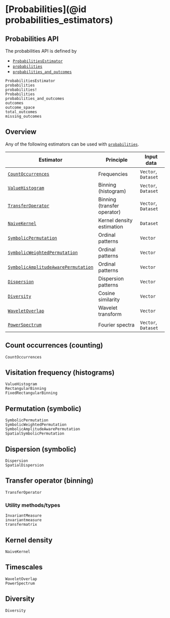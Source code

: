 # [Probabilities](@id probabilities_estimators)

## Probabilities API

The probabilities API is defined by

- [`ProbabilitiesEstimator`](@ref)
- [`probabilities`](@ref)
- [`probabilities_and_outcomes`](@ref)

```@docs
ProbabilitiesEstimator
probabilities
probabilities!
Probabilities
probabilities_and_outcomes
outcomes
outcome_space
total_outcomes
missing_outcomes
```

## Overview

Any of the following estimators can be used with [`probabilities`](@ref).

| Estimator                                   | Principle                   | Input data          |
| ------------------------------------------- | --------------------------- | ------------------- |
| [`CountOccurrences`](@ref)                  | Frequencies                 | `Vector`, `Dataset` |
| [`ValueHistogram`](@ref)                    | Binning (histogram)         | `Vector`, `Dataset` |
| [`TransferOperator`](@ref)                  | Binning (transfer operator) | `Vector`, `Dataset` |
| [`NaiveKernel`](@ref)                       | Kernel density estimation   | `Dataset`           |
| [`SymbolicPermutation`](@ref)               | Ordinal patterns            | `Vector`            |
| [`SymbolicWeightedPermutation`](@ref)       | Ordinal patterns            | `Vector`            |
| [`SymbolicAmplitudeAwarePermutation`](@ref) | Ordinal patterns            | `Vector`            |
| [`Dispersion`](@ref)                        | Dispersion patterns         | `Vector`            |
| [`Diversity`](@ref)                         | Cosine similarity           | `Vector`            |
| [`WaveletOverlap`](@ref)                    | Wavelet transform           | `Vector`            |
| [`PowerSpectrum`](@ref)                     | Fourier spectra             | `Vector`, `Dataset` |

## Count occurrences (counting)

```@docs
CountOccurrences
```

## Visitation frequency (histograms)

```@docs
ValueHistogram
RectangularBinning
FixedRectangularBinning
```

## Permutation (symbolic)

```@docs
SymbolicPermutation
SymbolicWeightedPermutation
SymbolicAmplitudeAwarePermutation
SpatialSymbolicPermutation
```

## Dispersion (symbolic)

```@docs
Dispersion
SpatialDispersion
```

## Transfer operator (binning)

```@docs
TransferOperator
```

### Utility methods/types

```@docs
InvariantMeasure
invariantmeasure
transfermatrix
```

## Kernel density

```@docs
NaiveKernel
```

## Timescales

```@docs
WaveletOverlap
PowerSpectrum
```

## Diversity

```@docs
Diversity
```
